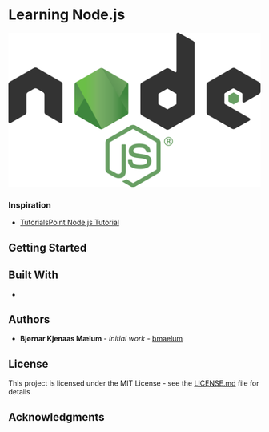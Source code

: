 
# Learning Node.js

<p align="center">
  <img src="images/nodejs_logo.png" width="600"/>
</p>

### Inspiration
* [TutorialsPoint Node.js Tutorial](https://www.tutorialspoint.com/nodejs/)

## Getting Started

## Built With

* 

## Authors

* **Bjørnar Kjenaas Mælum** - *Initial work* - [bmaelum](https://github.com/bmaelum)

## License

This project is licensed under the MIT License - see the [LICENSE.md](LICENSE.md) file for details

## Acknowledgments

